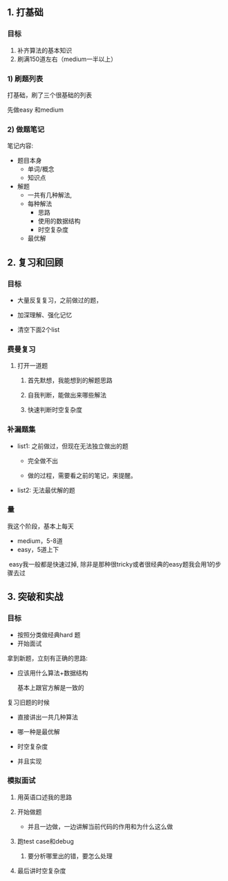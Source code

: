 ## 1. 打基础

### 目标

1. 补齐算法的基本知识
2. 刷满150道左右（medium一半以上）

### 1) 刷题列表

打基础，刷了三个很基础的列表

先做easy 和medium





### 2) 做题笔记

笔记内容: 

- 题目本身
  - 单词/概念
  - 知识点
- 解题
  - 一共有几种解法,
  - 每种解法
    - 思路
    - 使用的数据结构
    - 时空复杂度 
  - 最优解



## 2. 复习和回顾

### 目标

- 大量反复复习，之前做过的题，

- 加深理解、强化记忆
- 清空下面2个list



### 费曼复习

1. 打开一道题

   1. 首先默想，我能想到的解题思路

   2. 自我判断，能做出来哪些解法

   3. 快速判断时空复杂度




### 补漏题集

- list1: 之前做过，但现在无法独立做出的题

  - 完全做不出

  - 做的过程，需要看之前的笔记，来提醒。 

- list2: 无法最优解的题 



### 量

我这个阶段，基本上每天

- medium，5-8道
- easy，5道上下 

​		easy我一般都是快速过掉, 除非是那种很tricky或者很经典的easy题我会用1的步骤去过





## 3. 突破和实战

### 目标

- 按照分类做经典hard 题
- 开始面试



拿到新题，立刻有正确的思路: 

- 应该用什么算法+数据结构

  基本上跟官方解是一致的 

  

复习旧题的时候
- 直接讲出一共几种算法

- 哪一种是最优解

- 时空复杂度

- 并且实现



### 模拟面试

1. 用英语口述我的思路
2. 开始做题 
   - 并且一边做，一边讲解当前代码的作用和为什么这么做 


3. 跑test case和debug
   1. 要分析哪里出的错，要怎么处理

4. 最后讲时空复杂度 